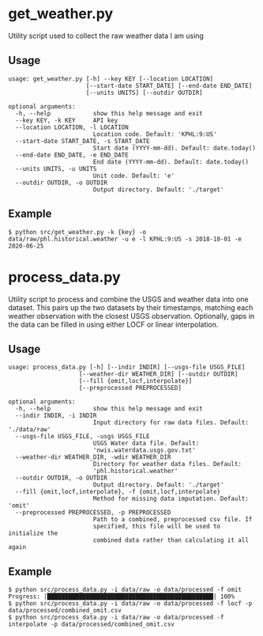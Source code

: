 # get_weather.py

Utility script used to collect the raw weather data I am using

## Usage

```
usage: get_weather.py [-h] --key KEY [--location LOCATION]
                      [--start-date START_DATE] [--end-date END_DATE]
                      [--units UNITS] [--outdir OUTDIR]

optional arguments:
  -h, --help            show this help message and exit
  --key KEY, -k KEY     API key
  --location LOCATION, -l LOCATION
                        Location code. Default: 'KPHL:9:US'
  --start-date START_DATE, -s START_DATE
                        Start date (YYYY-mm-dd). Default: date.today()
  --end-date END_DATE, -e END_DATE
                        End date (YYYY-mm-dd). Default: date.today()
  --units UNITS, -u UNITS
                        Unit code. Default: 'e'
  --outdir OUTDIR, -o OUTDIR
                        Output directory. Default: './target'
```

## Example

```
$ python src/get_weather.py -k {key} -o data/raw/phl.historical.weather -u e -l KPHL:9:US -s 2018-10-01 -e 2020-06-25
```

# process_data.py

Utility script to process and combine the USGS and weather data into one dataset. This pairs
up the two datasets by their timestamps, matching each weather observation with the closest USGS
observation. Optionally, gaps in the data can be filled in using either LOCF or linear interpolation.

## Usage

```
usage: process_data.py [-h] [--indir INDIR] [--usgs-file USGS_FILE]
                    [--weather-dir WEATHER_DIR] [--outdir OUTDIR]
                    [--fill {omit,locf,interpolate}]
                    [--preprocessed PREPROCESSED]

optional arguments:
  -h, --help            show this help message and exit
  --indir INDIR, -i INDIR
                        Input directory for raw data files. Default: './data/raw'
  --usgs-file USGS_FILE, -usgs USGS_FILE
                        USGS Water data file. Default:
                        'nwis.waterdata.usgs.gov.txt'
  --weather-dir WEATHER_DIR, -wdir WEATHER_DIR
                        Directory for weather data files. Default:
                        'phl.historical.weather'
  --outdir OUTDIR, -o OUTDIR
                        Output directory. Default: './target'
  --fill {omit,locf,interpolate}, -f {omit,locf,interpolate}
                        Method for missing data imputation. Default: 'omit'
  --preprocessed PREPROCESSED, -p PREPROCESSED
                        Path to a combined, preprocessed csv file. If
                        specified, this file will be used to initialize the
                        combined data rather than calculating it all again
```

## Example

```
$ python src/process_data.py -i data/raw -o data/processed -f omit
Progress: |███████████████████████████████████████████████| 100%
$ python src/process_data.py -i data/raw -o data/processed -f locf -p data/processed/combined_omit.csv
$ python src/process_data.py -i data/raw -o data/processed -f interpolate -p data/processed/combined_omit.csv
```
